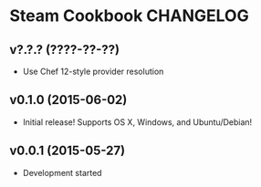 Steam Cookbook CHANGELOG
========================

v?.?.? (????-??-??)
-------------------
- Use Chef 12-style provider resolution

v0.1.0 (2015-06-02)
-------------------
- Initial release! Supports OS X, Windows, and Ubuntu/Debian!

v0.0.1 (2015-05-27)
-------------------
- Development started
